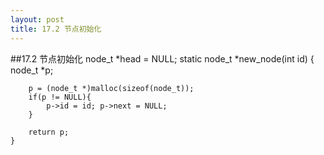 ```yaml
---
layout: post
title: 17.2 节点初始化 
---
```

##17.2 节点初始化 
	node_t *head = NULL;
	static node_t *new_node(int id)
	{
		node_t *p;

		p = (node_t *)malloc(sizeof(node_t));
		if(p != NULL){
			p->id = id; p->next = NULL;
		}

		return p;
	}
